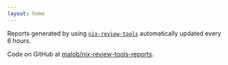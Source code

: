 ```yaml
---
layout: home
---
```


Reports generated by using [`nix-review-tools`](https://github.com/nix-community/nix-review-tools) automatically updated every 6 hours.

Code on GitHub at [malob/nix-review-tools-reports](https://github.com/malob/nix-review-tools-reports).
